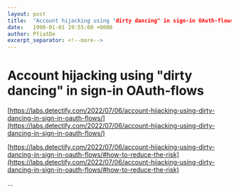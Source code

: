 ```yaml
---
layout: post
title:  "Account hijacking using "dirty dancing" in sign-in OAuth-flows"
date:   1990-01-01 19:55:00 +0000
author: PfiatDe
excerpt_separator: <!--more-->
---
```


# Account hijacking using "dirty dancing" in sign-in OAuth-flows

[https://labs.detectify.com/2022/07/06/account-hijacking-using-dirty-dancing-in-sign-in-oauth-flows/](https://labs.detectify.com/2022/07/06/account-hijacking-using-dirty-dancing-in-sign-in-oauth-flows/)

[https://labs.detectify.com/2022/07/06/account-hijacking-using-dirty-dancing-in-sign-in-oauth-flows/#how-to-reduce-the-risk](https://labs.detectify.com/2022/07/06/account-hijacking-using-dirty-dancing-in-sign-in-oauth-flows/#how-to-reduce-the-risk)

...
<!--more-->
